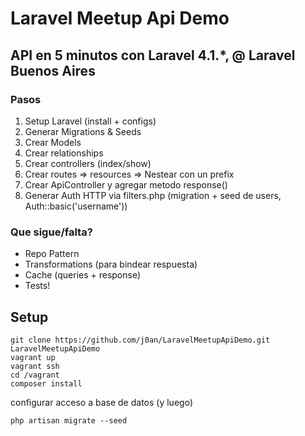 Laravel Meetup Api Demo
=======================

## API en 5 minutos con Laravel 4.1.*, @ Laravel Buenos Aires


### Pasos

1. Setup Laravel (install + configs)
2. Generar Migrations & Seeds
3. Crear Models
4. Crear relationships
5. Crear controllers (index/show)
6. Crear routes => resources => Nestear con un prefix
7. Crear ApiController y agregar metodo response()
8. Generar Auth HTTP via filters.php (migration + seed de users, Auth::basic('username'))


### Que sigue/falta?

* Repo Pattern
* Transformations (para bindear respuesta)
* Cache (queries + response)
* Tests!


## Setup

```
git clone https://github.com/j0an/LaravelMeetupApiDemo.git LaravelMeetupApiDemo
vagrant up
vagrant ssh
cd /vagrant
composer install
```

configurar acceso a base de datos (y luego)

```
php artisan migrate --seed
```